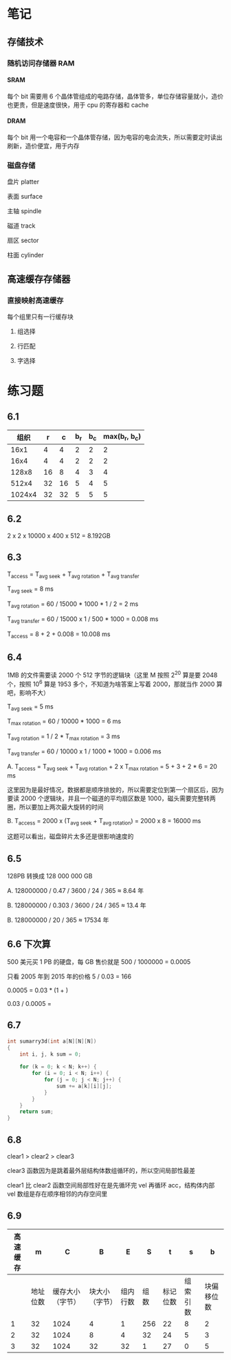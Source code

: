 # 笔记

## 存储技术

### 随机访问存储器 RAM

#### SRAM

每个 bit 需要用 6 个晶体管组成的电路存储，晶体管多，单位存储容量就小，造价也更贵，但是速度很快，用于 cpu 的寄存器和 cache

#### DRAM

每个 bit 用一个电容和一个晶体管存储，因为电容的电会流失，所以需要定时读出刷新，造价便宜，用于内存

### 磁盘存储

盘片 platter

表面 surface

主轴 spindle

磁道 track

扇区 sector

柱面 cylinder



## 高速缓存存储器

### 直接映射高速缓存

每个组里只有一行缓存块

1. 组选择

   

2. 行匹配

3. 字选择



# 练习题

## 6.1

| 组织   | r    | c    | b<sub>r</sub> | b<sub>c</sub> | max(b<sub>r</sub>, b<sub>c</sub>) |
| ------ | ---- | ---- | ------------- | ------------- | --------------------------------- |
| 16x1   | 4    | 4    | 2             | 2             | 2                                 |
| 16x4   | 4    | 4    | 2             | 2             | 2                                 |
| 128x8  | 16   | 8    | 4             | 3             | 4                                 |
| 512x4  | 32   | 16   | 5             | 4             | 5                                 |
| 1024x4 | 32   | 32   | 5             | 5             | 5                                 |



## 6.2

2 x 2 x 10000 x 400 x 512 = 8.192GB



## 6.3

T<sub>access</sub> = T<sub>avg seek</sub> + T<sub>avg rotation</sub> + T<sub>avg transfer</sub>

T<sub>avg seek</sub> = 8 ms

T<sub>avg rotation</sub></sub> = 60 / 15000  * 1000 * 1 / 2  = 2 ms

T<sub>avg transfer</sub> = 60 / 15000 x 1 / 500 * 1000 = 0.008 ms

T<sub>access</sub> = 8 + 2 + 0.008 = 10.008 ms



## 6.4

1MB 的文件需要读 2000 个 512 字节的逻辑块（这里 M 按照 2<sup>20</sup> 算是要 2048 个，按照 10<sup>6</sup> 算是 1953 多个，不知道为啥答案上写着 2000，那就当作 2000 算吧，影响不大）



T<sub>avg seek</sub> = 5 ms

T<sub>max rotation</sub> = 60 / 10000 * 1000 = 6 ms

T<sub>avg rotation</sub> = 1 / 2 * T<sub>max rotation</sub> = 3 ms

T<sub>avg transfer</sub> = 60 / 10000 x 1 / 1000 * 1000 = 0.006 ms



A. T<sub>access</sub> = T<sub>avg seek</sub> + T<sub>avg rotation</sub> + 2 x T<sub>max rotation</sub> = 5 + 3 + 2 * 6 = 20 ms

这里因为是最好情况，数据都是顺序排放的，所以需要定位到第一个扇区后，因为要读 2000 个逻辑块，并且一个磁道的平均扇区数是 1000，磁头需要完整转两圈，所以要加上两次最大旋转的时间

B. T<sub>access</sub> = 2000 x (T<sub>avg seek</sub> + T<sub>avg rotation</sub>) = 2000 x 8 = 16000 ms

这题可以看出，磁盘碎片太多还是很影响速度的



## 6.5

128PB 转换成 128 000 000 GB

A. 128000000 / 0.47 / 3600 / 24 / 365 ≈ 8.64 年

B. 128000000 / 0.303 / 3600 / 24 / 365  ≈ 13.4 年

B. 128000000 / 20 / 365 ≈ 17534 年



## 6.6 下次算

500 美元买 1 PB 的硬盘，每 GB 售价就是 500 / 1000000 = 0.0005

只看 2005 年到 2015 年的价格 5 / 0.03 = 166

0.0005 = 0.03 * (1 + )

0.03 / 0.0005 = 



## 6.7

```c
int sumarry3d(int a[N][N][N])
{
    int i, j, k sum = 0;
    
    for (k = 0; k < N; k++) {
    	for (i = 0; i < N; i++) {
        	for (j = 0; j < N; j++) {
        		sum += a[k][i][j];
    		}
    	}
    }
    return sum;
}
```



## 6.8

clear1 > clear2 > clear3

clear3 函数因为是跳着最外层结构体数组循环的，所以空间局部性最差

clear1 比 clear2 函数空间局部性好在是先循环完 vel 再循环 acc，结构体内部 vel 数组是存在顺序相邻的内存空间里



## 6.9

| 高速缓存 | m        | C                | B              | E        | S    | t        | s        | b          |
| -------- | -------- | ---------------- | -------------- | -------- | ---- | -------- | -------- | ---------- |
|          | 地址位数 | 缓存大小（字节） | 块大小（字节） | 组内行数 | 组数 | 标记位数 | 组索引数 | 块偏移位数 |
| 1        | 32       | 1024             | 4              | 1        | 256  | 22       | 8        | 2          |
| 2        | 32       | 1024             | 8              | 4        | 32   | 24       | 5        | 3          |
| 3        | 32       | 1024             | 32             | 32       | 1    | 27       | 0        | 5          |

